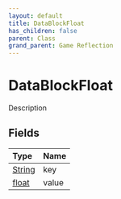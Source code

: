 ```yaml
---
layout: default
title: DataBlockFloat
has_children: false
parent: Class
grand_parent: Game Reflection
---
```

# DataBlockFloat
Description 

## Fields

| Type | Name |
|:----------|:--------------|
| [String](/riftbreaker-wiki/docs/game-reflection/components/string/) | key |
| [float](/riftbreaker-wiki/docs/game-reflection/components/float/) | value |

